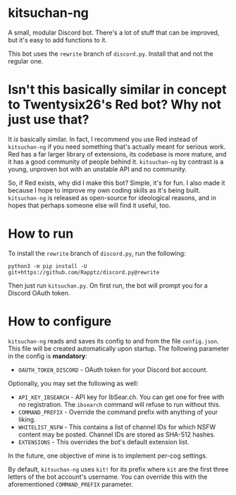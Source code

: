 # kitsuchan-ng

A small, modular Discord bot. There's a lot of stuff that can be improved, but it's easy to add
functions to it.

This bot uses the `rewrite` branch of `discord.py`. Install that and not the regular one.

# Isn't this basically similar in concept to Twentysix26's Red bot? Why not just use that?

It *is* basically similar. In fact, I recommend you use Red instead of `kitsuchan-ng` if you need
something that's actually meant for serious work. Red has a far larger library of extensions, its
codebase is more mature, and it has a good community of people behind it. `kitsuchan-ng` by
contrast is a young, unproven bot with an unstable API and no community.

So, if Red exists, why did I make this bot? Simple, it's for fun. I also made it because I hope to
improve my own coding skills as it's being built. `kitsuchan-ng` is released as open-source for
ideological reasons, and in hopes that perhaps someone else will find it useful, too.

# How to run
To install the `rewrite` branch of `discord.py`, run the following:

```python3 -m pip install -U git+https://github.com/Rapptz/discord.py@rewrite```

Then just run `kitsuchan.py`. On first run, the bot will prompt you for a Discord OAuth token.

# How to configure

`kitsuchan-ng` reads and saves its config to and from the file `config.json`. This file will be
created automatically upon startup. The following parameter in the config is **mandatory**:

* `OAUTH_TOKEN_DISCORD` - OAuth token for your Discord bot account.

Optionally, you may set the following as well:

* `API_KEY_IBSEARCH` - API key for IbSear.ch. You can get one for free with no registration.
  The `ibsearch` command will refuse to run without this.
* `COMMAND_PREFIX` - Override the command prefix with anything of your liking.
* `WHITELIST_NSFW` - This contains a list of channel IDs for which NSFW content may be posted.
  Channel IDs are stored as SHA-512 hashes.
* `EXTENSIONS` - This overrides the bot's default extension list.

In the future, one objective of mine is to implement per-cog settings.

By default, `kitsuchan-ng` uses `kit!` for its prefix where `kit` are the first three letters of
the bot account's username. You can override this with the aforementioned `COMMAND_PREFIX`
parameter.

